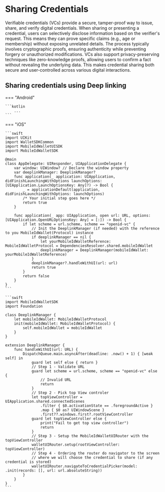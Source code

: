 # Sharing Credentials

Verifiable credentials (VCs) provide a secure, tamper-proof way to issue, share, and verify digital credentials. When sharing or presenting a credential, users can selectively disclose information based on the verifier's request. This means they can prove specific claims (e.g., age or membership) without exposing unrelated details. The process typically involves cryptographic proofs, ensuring authenticity while preventing forgery or unauthorized modifications. VCs also support privacy-preserving techniques like zero-knowledge proofs, allowing users to confirm a fact without revealing the underlying data. This makes credential sharing both secure and user-controlled across various digital interactions.

## Sharing credentials using Deep linking

=== "Android"

    ```kotlin
        ...
    ```

=== "iOS"

	```swift
	import UIKit
	import WalletSDKCommon
	import MobileIdWalletUISDK
	import MobileIdWalletSDK
	
	@main
	class AppDelegate: UIResponder, UIApplicationDelegate {
	    var window: UIWindow? // Declare the window property
	    var deeplinkManager: DeeplinkManager?
	    func application(_ application: UIApplication, didFinishLaunchingWithOptions launchOptions: [UIApplication.LaunchOptionsKey: Any]?) -> Bool {
	        _ = applicationDefault(application, didFinishLaunchingWithOptions: launchOptions)
	        /* Your initial step goes here */
	        return true
	    }
	
	    func application(_ app: UIApplication, open url: URL, options: [UIApplication.OpenURLOptionsKey: Any] = [:]) -> Bool {
	        if let scheme = url.scheme, scheme == "openid-vc" {
	            // Init the DeeplinkManager (if needed) with the reference to you MobileIdWallet(Protocol) instance
	            if deeplinkManager == nil {
	                let yourMobileIdWalletReference: MobileIdWalletProtocol = DependenciesResolver.shared.mobileIdWallet
	                deeplinkManager = DeeplinkManager(mobileIdWallet: yourMobileIdWalletReference)
	            }
	            deeplinkManager?.handleWithUI(url: url)
	            return true
	        }
	        return false
	    }	
	}
	```
	
    ```swift
	import MobileIdWalletSDK
	import Foundation
	
	class DeeplinkManager {
	    let mobileIdWallet: MobileIdWalletProtocol
	    init(mobileIdWallet: MobileIdWalletProtocol) {
	        self.mobileIdWallet = mobileIdWallet
	    }
	}
	
	extension DeeplinkManager {
	    func handleWithUI(url: URL) {
	        DispatchQueue.main.asyncAfter(deadline: .now() + 1) { [weak self] in
	            guard let self else { return }
	            // Step 1 - Validate URL
	            guard let scheme = url.scheme, scheme == "openid-vc" else {
	                // Invalid URL
	                return
	            }
	            // Step 2 - Pick top View controler
	            let topViewController = UIApplication.shared.connectedScenes
	                .filter { $0.activationState == .foregroundActive }
	                .map { $0 as? UIWindowScene }
	                .first??.windows.first?.rootViewController
	            guard let topViewController else {
	                print("Fail to get top view controller")
	                return
	            }
	            // Step 3 - Setup the MobileIdWalletUIRouter with the topViewController
	            walletUIRouter.setup(rootViewController: topViewController)
	            // Step 4 - Ordering the router do navigator to the screen
	            // where we will choose the credential to share (if any credential is stored)
	            walletUIRouter.navigateToCredentialPicker(model: .init(records: [], url: url.absoluteString))
	        }
	    }	
    }
    ```

